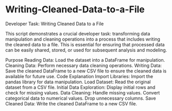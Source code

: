 # Writing-Cleaned-Data-to-a-File
Developer Task: Writing Cleaned Data to a File

This script demonstrates a crucial developer task: transforming data manipulation and cleaning operations into a process that includes writing the cleaned data to a file. This is essential for ensuring that processed data can be easily shared, stored, or used for subsequent analysis and modeling.

Purpose
Reading Data: Load the dataset into a DataFrame for manipulation.
Cleaning Data: Perform necessary data cleaning operations.
Writing Data: Save the cleaned DataFrame to a new CSV file to ensure the cleaned data is available for future use.
Code Explanation
Import Libraries: Import the pandas library for data manipulation.
Load Dataset: Read the original dataset from a CSV file.
Initial Data Exploration: Display initial rows and check for missing values.
Data Cleaning:
Handle missing values.
Convert categorical data to numerical values.
Drop unnecessary columns.
Save Cleaned Data: Write the cleaned DataFrame to a new CSV file.
